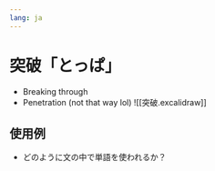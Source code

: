 ```yaml
---
lang: ja
---
```

# 突破「とっぱ」
- Breaking through
- Penetration (not that way lol)
![[突破.excalidraw]]
## 使用例
- どのように文の中で単語を使われるか？